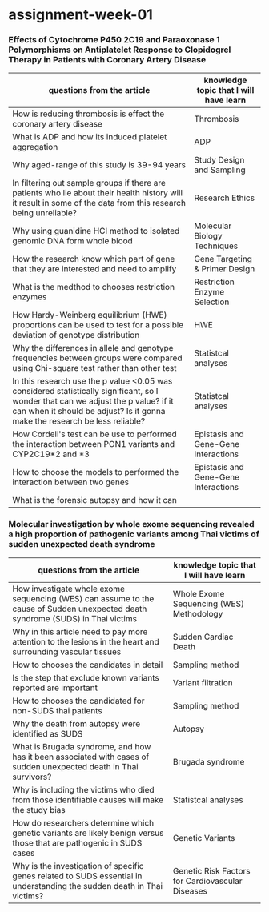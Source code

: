 # assignment-week-01
### Effects of Cytochrome P450 2C19 and Paraoxonase 1 Polymorphisms on Antiplatelet Response to Clopidogrel Therapy in Patients with Coronary Artery Disease
| questions from the article | knowledge topic that I will have learn |
|----------------------------|----------------------------------------|
| How is reducing thrombosis is effect the coronary artery disease | Thrombosis |
| What is ADP and how its induced platelet aggregation | ADP |
| Why aged-range of this study is 39-94 years | Study Design and Sampling |
| In filtering out sample groups if there are patients who lie about their health history will it result in some of the data from this research being unreliable? | Research Ethics |
| Why using guanidine HCI method to isolated genomic DNA form whole blood| Molecular Biology Techniques |
| How the research know which part of gene that they are interested and need to amplify | Gene Targeting & Primer Design |
| What is the medthod to chooses restriction enzymes | Restriction Enzyme Selection |
| How Hardy-Weinberg equilibrium (HWE) proportions can be used to test for a possible deviation of genotype distribution | HWE |
| Why the differences in allele and genotype frequencies between groups were compared using Chi-square test rather than other test | Statistcal analyses |
| In this research use the p value <0.05 was considered statistically significant, so I wonder that can we adjust the p value? if it can when it should be adjust? Is it gonna make the research be less reliable? | Statistcal analyses | 
| How Cordell's test can be use to performed the interaction between PON1 variants and CYP2C19*2 and *3 | Epistasis and Gene-Gene Interactions |
| How to choose the models to performed the interaction between two genes| Epistasis and Gene-Gene Interactions |
| What is the forensic autopsy and how it can |  |

### Molecular investigation by whole exome sequencing revealed a high proportion of pathogenic variants among Thai victims of sudden unexpected death syndrome

| questions from the article | knowledge topic that I will have learn |
|----------------------------|----------------------------------------|
| How investigate whole exome sequencing (WES) can assume to the cause of Sudden unexpected death syndrome (SUDS) in Thai victims  | Whole Exome Sequencing (WES) Methodology |
| Why in this article need to pay more attention to the lesions in the heart and surrounding vascular tissues | Sudden Cardiac Death |
| How to chooses the candidates in detail | Sampling method |
| Is the step that exclude known variants reported are important | Variant filtration |
| How to chooses the candidated for non-SUDS thai patients | Sampling method |
| Why the death from autopsy were identified as SUDS | Autopsy |
| What is Brugada syndrome, and how has it been associated with cases of sudden unexpected death in Thai survivors? | Brugada syndrome |
| Why is including the victims who died from those identifiable causes will make the study bias | Statistcal analyses |
| How do researchers determine which genetic variants are likely benign versus those that are pathogenic in SUDS cases | Genetic Variants |
| Why is the investigation of specific genes related to SUDS essential in understanding the sudden death in Thai victims? | Genetic Risk Factors for Cardiovascular Diseases |

